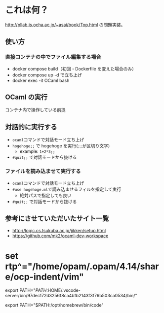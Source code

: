 # これは何？

http://pllab.is.ocha.ac.jp/~asai/book/Top.html の問題実装。

## 使い方

### 直接コンテナの中でファイル編集する場合

- docker compose build（初回・Dockerfile を変えた場合のみ）
- docker compose up -d で立ち上げ
- docker exec -it OCaml bash

## OCaml の実行
コンテナ内で操作している前提
## 対話的に実行する

- `ocaml`コマンドで対話モード立ち上げ
- `hogehoge;;` で hogehoge を実行(`;;`が区切り文字)
  - example: `1+2*3;;`
- `#quit;;` で対話モードから抜ける

### ファイルを読み込ませて実行する

- `ocaml`コマンドで対話モード立ち上げ
- `#use hogehoge.ml`で読み込ませるフィルを指定して実行
  - 絶対パスで指定しても良い
- `#quit;;` で対話モードから抜ける


## 参考にさせていただいたサイト一覧
- http://logic.cs.tsukuba.ac.jp/jikken/setup.html
- https://github.com/mk2/ocaml-dev-workspace

 # set rtp^="/home/opam/.opam/4.14/share/ocp-indent/vim"

export PATH="$PATH:$HOME/.vscode-server/bin/97dec172d3256f8ca4bfb2143f3f76b503ca0534/bin/"

export PATH="$PATH:/opt/homebrew/bin/code"
